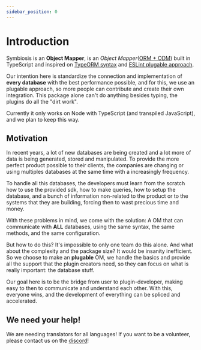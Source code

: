 ```yaml
---
sidebar_position: 0
---
```


# Introduction

Symbiosis is an **Object Mapper**, is an _Object Mapper_([ORM + ODM](https://medium.com/spidernitt/orm-and-odm-a-brief-introduction-369046ec57eb)) built in TypeScript and inspired on [TypeORM syntax](https://github.com/typeorm/typeorm) and [ESLint plugable approach](https://eslint.org/).

Our intention here is standardize the connection and implementation of **every database** with the best performance possible, and for this, we use an plugable approach, so more people can contribute and create their own integration. This package alone can't do anything besides typing, the plugins do all the "dirt work".

Currently it only works on Node with TypeScript (and transpiled JavaScript), and we plan to keep this way.

## Motivation

In recent years, a lot of new databases are being created and a lot more of data is being generated, stored and manipulated. To provide the more perfect product possible to their clients, the companies are changing or using multiples databases at the same time with a increasingly frequency.

To handle all this databases, the developers must learn from the scratch how to use the provided sdk, how to make queries, how to setup the database, and a bunch of information non-related to the product or to the systems that they are building, forcing then to wast precious time and money.

With these problems in mind, we come with the solution: A OM that can communicate with **ALL** databases, using the same syntax, the same methods, and the same configuration.

But how to do this? It's impossible to only one team do this alone. And what about the complexity and the package size? It would be insanity inefficient. So we choose to make an **plugable** OM, we handle the basics and provide all the support that the plugin creators need, so they can focus on what is really important: the database stuff.

Our goal here is to be the bridge from user to plugin-developer, making easy to then to communicate and understand each other. With this, everyone wins, and the development of everything can be spliced and accelerated.

## We need your help!

We are needing translators for all languages! If you want to be a volunteer, please contact us on the [discord](https://discord.gg/5hPnJzzAe2)!
